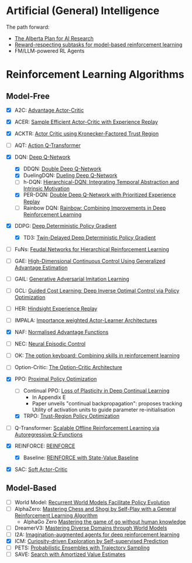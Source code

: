 # Artificial (General) Intelligence
The path forward:
  - [The Alberta Plan for AI Research](https://arxiv.org/pdf/2208.11173.pdf)
  - [Reward-respecting subtasks for model-based reinforcement learning](https://www.sciencedirect.com/science/article/pii/S0004370223001479#br0380)
  - FM/LLM-powered RL Agents

# Reinforcement Learning Algorithms

## Model-Free

- [x] A2C: [Advantage Actor-Critic](unrl/algos/actor_critic.py)
- [x] ACER: [Sample Efficient Actor-Critic with Experience Replay](https://arxiv.org/pdf/1611.01224.pdf)
- [x] ACKTR: [Actor Critic using Kronecker-Factored Trust Region](https://arxiv.org/abs/1708.05144)
- [ ] AQT: [Action Q-Transformer](https://arxiv.org/pdf/2306.13879.pdf)
- [x] DQN: [Deep Q-Network](unrl/algos/dqn.py)
  - [x] DDQN: [Double Deep Q-Network](unrl/algos/dqn.py)
  - [x] DuelingDQN: [Dueling Deep Q-Network](unrl/algos/dqn.py)
  - [ ] h-DQN: [Hierarchical-DQN: Integrating Temporal Abstraction and Intrinsic Motivation](https://proceedings.neurips.cc/paper_files/paper/2016/file/f442d33fa06832082290ad8544a8da27-Paper.pdf)
  - [x] PER-DQN: [Double Deep Q-Network with Prioritized Experience Replay](unrl/algos/dqn.py)
  - [ ] Rainbow DQN: [Rainbow: Combining Improvements in Deep Reinforcement Learning](https://arxiv.org/pdf/1710.02298)
- [x] DDPG: [Deep Deterministic Policy Gradient](unrl/algos/ddpg.py)
  - [x] TD3: [Twin-Delayed Deep Deterministic Policy Gradient](unrl/algos/ddpg.py)
- [ ] FuNs: [Feudal Networks for Hierarchical Reinforcement Learning](http://proceedings.mlr.press/v70/vezhnevets17a.html)
- [ ] GAE: [High-Dimensional Continuous Control Using Generalized Advantage Estimation](https://arxiv.org/abs/1506.02438)
- [ ] GAIL: [Generative Adversarial Imitation Learning](https://arxiv.org/pdf/1606.03476.pdf)
- [ ] GCL: [Guided Cost Learning: Deep Inverse Optimal Control via Policy Optimization](https://proceedings.mlr.press/v48/finn16.html)
- [ ] HER: [Hindsight Experience Replay](https://arxiv.org/pdf/1707.01495.pdf)
- [ ] IMPALA: [Importance weighted Actor-Learner Architectures](http://proceedings.mlr.press/v80/espeholt18a.html)
- [x] NAF: [Normalised Advantage Functions](https://arxiv.org/pdf/1603.00748.pdf)
- [ ] NEC: [Neural Episodic Control](https://proceedings.mlr.press/v70/pritzel17a/pritzel17a.pdf)
- [ ] OK: [The option keyboard: Combining skills in reinforcement learning](https://proceedings.neurips.cc/paper_files/paper/2019/hash/251c5ffd6b62cc21c446c963c76cf214-Abstract.html)
- [ ] Option-Critic: [The Option-Critic Architecture](https://ojs.aaai.org/index.php/AAAI/article/view/10916)
- [x] PPO: [Proximal Policy Optimization](unrl/algos/policy_gradient.py)
  - [ ] Continual PPO: [Loss of Plasticity in Deep Continual Learning](https://arxiv.org/pdf/2306.13812.pdf)
    - In Appendix E
    - Paper unveils "continual backpropagation": proposes tracking Utility of activation units to guide parameter re-initialisation
  - [x] TRPO: [Trust-Region Policy Optimization](unrl/algos/policy_gradient.py)
- [ ] Q-Transformer: [Scalable Offline Reinforcement Learning via Autoregressive Q-Functions](https://arxiv.org/pdf/2309.10150)
- [x] REINFORCE: [REINFORCE](unrl/algos/policy_gradient.py)
  - [x] Baseline: [REINFORCE with State-Value Baseline](unrl/algos/policy_gradient.py)
- [x] SAC: [Soft Actor-Critic](unrl/algos/ddpg.py)


## Model-Based

- [ ] World Model: [Recurrent World Models Facilitate Policy Evolution](https://proceedings.neurips.cc/paper/2018/hash/2de5d16682c3c35007e4e92982f1a2ba-Abstract.html)
- [ ] AlphaZero: [Mastering Chess and Shogi by Self-Play with a General Reinforcement Learning Algorithm](https://arxiv.org/pdf/1712.01815.pdf)
  - AlphaGo Zero [Mastering the game of go without human knowledge](https://www.nature.com/articles/nature24270)
- [ ] DreamerV3: [Mastering Diverse Domains through World Models](https://arxiv.org/pdf/2301.04104.pdf)
- [ ] I2A: [Imagination-augmented agents for deep reinforcement learning](https://proceedings.neurips.cc/paper/2017/hash/9e82757e9a1c12cb710ad680db11f6f1-Abstract.html)
- [x] ICM: [Curiosity-driven Exploration by Self-supervised Prediction](https://proceedings.mlr.press/v70/pathak17a.html)
- [ ] PETS: [Probabilistic Ensembles with Trajectory Sampling](https://proceedings.neurips.cc/paper_files/paper/2018/hash/3de568f8597b94bda53149c7d7f5958c-Abstract.html)
- [ ] SAVE: [Search with Amortized Value Estimates](https://arxiv.org/abs/1912.02807)
